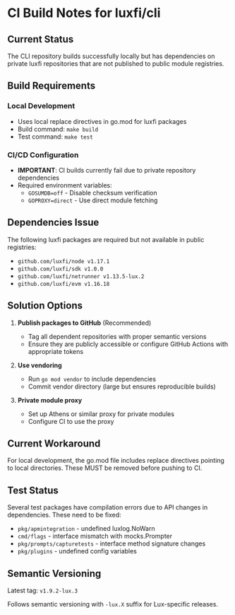 # CI Build Notes for luxfi/cli

## Current Status

The CLI repository builds successfully locally but has dependencies on private luxfi repositories that are not published to public module registries.

## Build Requirements

### Local Development
- Uses local replace directives in go.mod for luxfi packages
- Build command: `make build`
- Test command: `make test`

### CI/CD Configuration
- **IMPORTANT**: CI builds currently fail due to private repository dependencies
- Required environment variables:
  - `GOSUMDB=off` - Disable checksum verification
  - `GOPROXY=direct` - Use direct module fetching

## Dependencies Issue

The following luxfi packages are required but not available in public registries:
- `github.com/luxfi/node v1.17.1`
- `github.com/luxfi/sdk v1.0.0`
- `github.com/luxfi/netrunner v1.13.5-lux.2`
- `github.com/luxfi/evm v1.16.18`

## Solution Options

1. **Publish packages to GitHub** (Recommended)
   - Tag all dependent repositories with proper semantic versions
   - Ensure they are publicly accessible or configure GitHub Actions with appropriate tokens

2. **Use vendoring**
   - Run `go mod vendor` to include dependencies
   - Commit vendor directory (large but ensures reproducible builds)

3. **Private module proxy**
   - Set up Athens or similar proxy for private modules
   - Configure CI to use the proxy

## Current Workaround

For local development, the go.mod file includes replace directives pointing to local directories. These MUST be removed before pushing to CI.

## Test Status

Several test packages have compilation errors due to API changes in dependencies. These need to be fixed:
- `pkg/apmintegration` - undefined luxlog.NoWarn
- `cmd/flags` - interface mismatch with mocks.Prompter
- `pkg/prompts/capturetests` - interface method signature changes
- `pkg/plugins` - undefined config variables

## Semantic Versioning

Latest tag: `v1.9.2-lux.3`

Follows semantic versioning with `-lux.X` suffix for Lux-specific releases.